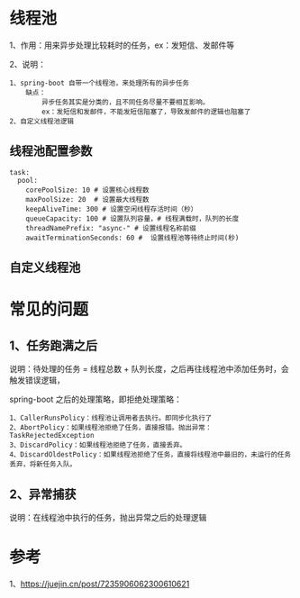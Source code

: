 # 线程池

1、作用：用来异步处理比较耗时的任务，ex：发短信、发邮件等

2、说明：

    1、spring-boot 自带一个线程池，来处理所有的异步任务
        缺点：
            异步任务其实是分类的，且不同任务尽量不要相互影响。
            ex：发短信和发邮件，不能发短信阻塞了，导致发邮件的逻辑也阻塞了
    2、自定义线程池逻辑

## 线程池配置参数

```
task:
  pool:
    corePoolSize: 10 # 设置核心线程数
    maxPoolSize: 20  # 设置最大线程数
    keepAliveTime: 300 # 设置空闲线程存活时间（秒）
    queueCapacity: 100 # 设置队列容量，# 线程满载时，队列的长度
    threadNamePrefix: "async-" # 设置线程名称前缀
    awaitTerminationSeconds: 60 #  设置线程池等待终止时间(秒)

```


## 自定义线程池




# 常见的问题

## 1、任务跑满之后

说明：待处理的任务 = 线程总数 + 队列长度，之后再往线程池中添加任务时，会触发错误逻辑，

spring-boot 之后的处理策略，即拒绝处理策略：

    1、CallerRunsPolicy：线程池让调用者去执行。即同步化执行了
    2、AbortPolicy：如果线程池拒绝了任务，直接报错。抛出异常：TaskRejectedException
    3、DiscardPolicy：如果线程池拒绝了任务，直接丢弃。
    4、DiscardOldestPolicy：如果线程池拒绝了任务，直接将线程池中最旧的，未运行的任务丢弃，将新任务入队。

## 2、异常捕获

说明：在线程池中执行的任务，抛出异常之后的处理逻辑


# 参考

1、https://juejin.cn/post/7235906062300610621